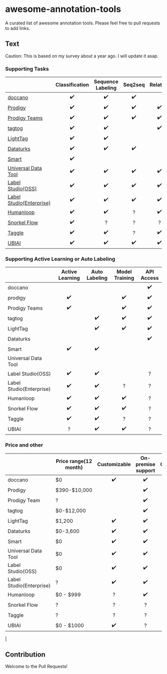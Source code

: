 # awesome-annotation-tools

A curated list of awesome annotation tools. Please feel free to pull requests to add links.

## Text

Caution: This is based on my survey about a year ago. I will update it asap.

### Supporting Tasks

|                                                                                                               |   Classification   | Sequence Labeling  |      Seq2seq       |      Relation      |     Dictionary     |       Choice       |
| ------------------------------------------------------------------------------------------------------------- | :----------------: | :----------------: | :----------------: | :----------------: | :----------------: | :----------------: |
| [doccano](https://github.com/doccano/doccano)                                                                 | :heavy_check_mark: | :heavy_check_mark: | :heavy_check_mark: |                    |                    |                    |
| [Prodigy](https://prodi.gy)                                                                                   | :heavy_check_mark: | :heavy_check_mark: | :heavy_check_mark: | :heavy_check_mark: |                    | :heavy_check_mark: |
| [Prodigy Teams](https://support.prodi.gy/t/prodigy-annotation-manager-update-prodigy-scale-prodigy-teams/805) | :heavy_check_mark: | :heavy_check_mark: | :heavy_check_mark: | :heavy_check_mark: |         ?          | :heavy_check_mark: |
| [tagtog](https://www.tagtog.net)                                                                              | :heavy_check_mark: | :heavy_check_mark: |                    | :heavy_check_mark: | :heavy_check_mark: |                    |
| [LightTag](https://www.lighttag.io)                                                                           | :heavy_check_mark: | :heavy_check_mark: |                    |                    |                    |                    |
| [Dataturks](https://dataturks.com)                                                                            | :heavy_check_mark: | :heavy_check_mark: | :heavy_check_mark: |                    |                    |                    |
| [Smart](https://github.com/RTIInternational/SMART)                                                            | :heavy_check_mark: |                    |                    |                    |                    | :heavy_check_mark: |
| [Universal Data Tool](https://universaldatatool.com/)                                                         | :heavy_check_mark: | :heavy_check_mark: | :heavy_check_mark: | :heavy_check_mark: |         ?          | :heavy_check_mark: |
| [Label Studio(OSS)](https://github.com/heartexlabs/label-studio)                                              | :heavy_check_mark: | :heavy_check_mark: | :heavy_check_mark: | :heavy_check_mark: |         ?          | :heavy_check_mark: |
| [Label Studio(Enterprise)](https://www.heartex.ai/)                                                           | :heavy_check_mark: | :heavy_check_mark: | :heavy_check_mark: | :heavy_check_mark: |         ?          | :heavy_check_mark: |
| [Humanloop](https://humanloop.com/)                                                                           | :heavy_check_mark: | :heavy_check_mark: |         ?          | :heavy_check_mark: |         ?          | :heavy_check_mark: |
| [Snorkel Flow](https://snorkel.ai/)                                                                           | :heavy_check_mark: |         ?          |         ?          |         ?          |         ?          | :heavy_check_mark: |
| [Taggle](https://www.nlp.town/taggle/)                                                                        | :heavy_check_mark: | :heavy_check_mark: |         ?          | :heavy_check_mark: |         ?          | :heavy_check_mark: |
| [UBIAI](https://ubiai.tools/)                                                                        | :heavy_check_mark: | :heavy_check_mark: |         :heavy_check_mark:          | :heavy_check_mark: |         :heavy_check_mark:          | ? |

### Supporting Active Learning or Auto Labeling

|                          |  Active Learning   |   Auto Labeling    |   Model Training   |     API Access     |
| ------------------------ | :----------------: | :----------------: | :----------------: | :----------------: |
| doccano                  |                    |                    |                    | :heavy_check_mark: |
| prodigy                  | :heavy_check_mark: |                    | :heavy_check_mark: | :heavy_check_mark: |
| Prodigy Teams            | :heavy_check_mark: |                    | :heavy_check_mark: | :heavy_check_mark: |
| tagtog                   |                    | :heavy_check_mark: | :heavy_check_mark: | :heavy_check_mark: |
| LightTag                 |                    | :heavy_check_mark: | :heavy_check_mark: | :heavy_check_mark: |
| Dataturks                |                    |                    |                    | :heavy_check_mark: |
| Smart                    | :heavy_check_mark: | :heavy_check_mark: |                    |                    |
| Universal Data Tool      |                    |                    |                    |                    |
| Label Studio(OSS)        | :heavy_check_mark: | :heavy_check_mark: |                    |         ?          |
| Label Studio(Enterprise) | :heavy_check_mark: | :heavy_check_mark: |         ?          |         ?          |
| Humanloop                | :heavy_check_mark: | :heavy_check_mark: | :heavy_check_mark: |         ?          |
| Snorkel Flow             | :heavy_check_mark: | :heavy_check_mark: | :heavy_check_mark: |         ?          |
| Taggle                   | :heavy_check_mark: | :heavy_check_mark: |         ?          |         ?          |
| UBIAI                   | ? | :heavy_check_mark: |         :heavy_check_mark:          |         ?          |

### Price and other

|                          | Price range(12 month) |    Customizable    | On-premise support |   Collaboration    |        OSS         | Quality Control (e.g. benchmarking, IRR/IAA) |
| ------------------------ | --------------------- | :----------------: | :----------------: | :----------------: | :----------------: | :------------------------------------------: |
| doccano                  | \$0                   | :heavy_check_mark: | :heavy_check_mark: | :heavy_check_mark: | :heavy_check_mark: |                                              |
| Prodigy                  | \$390-$10,000         |                    | :heavy_check_mark: |                    |                    |                                              |
| Prodigy Team             | ?                     |                    | :heavy_check_mark: | :heavy_check_mark: |                    |                                              |
| tagtog                   | \$0-$12,000           |                    | :heavy_check_mark: | :heavy_check_mark: |                    |                                              |
| LightTag                 | \$1,200               | :heavy_check_mark: | :heavy_check_mark: | :heavy_check_mark: |                    |                                              |
| Dataturks                | \$0-3,600             | :heavy_check_mark: | :heavy_check_mark: | :heavy_check_mark: |                    |                                              |
| Smart                    | \$0                   | :heavy_check_mark: | :heavy_check_mark: | :heavy_check_mark: | :heavy_check_mark: |                     IRR                      |
| Universal Data Tool      | \$0                   | :heavy_check_mark: | :heavy_check_mark: | :heavy_check_mark: | :heavy_check_mark: |             Course/Benchmarking              |
| Label Studio(OSS)        | \$0                   | :heavy_check_mark: | :heavy_check_mark: |                    | :heavy_check_mark: |                                              |
| Label Studio(Enterprise) | ?                     | :heavy_check_mark: | :heavy_check_mark: | :heavy_check_mark: |                    |                                              |
| Humanloop                | \$0 - $999            |         ?          | :heavy_check_mark: | :heavy_check_mark: |                    |                                              |
| Snorkel Flow             | ?                     |         ?          |         ?          | :heavy_check_mark: |                    |                                              |
| Taggle                   | ?                     |         ?          |         ?          | :heavy_check_mark: |                    |
| UBIAI                  | \$0 - $1000                     |         :heavy_check_mark:          |         ?          | :heavy_check_mark: |                    |  :heavy_check_mark:
|

## Contribution

Welcome to the Pull Requests!
